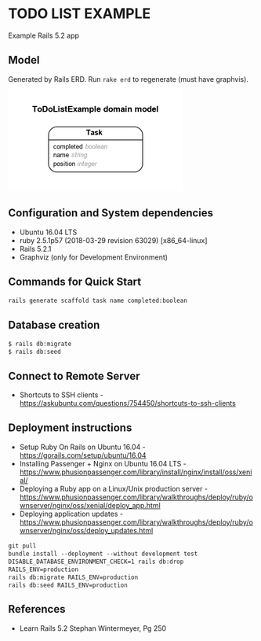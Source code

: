 # TODO LIST EXAMPLE

Example Rails 5.2 app 

## Model
Generated by Rails ERD. Run `rake erd` to regenerate (must have graphvis).
![](/erd.png)

## Configuration and System dependencies
- Ubuntu 16.04 LTS
- ruby 2.5.1p57 (2018-03-29 revision 63029) [x86_64-linux]
- Rails 5.2.1
- Graphviz (only for Development Environment)

## Commands for Quick Start
```
rails generate scaffold task name completed:boolean

```


## Database creation
```
$ rails db:migrate
$ rails db:seed
```

## Connect to Remote Server
- Shortcuts to SSH clients - https://askubuntu.com/questions/754450/shortcuts-to-ssh-clients

## Deployment instructions
- Setup Ruby On Rails on Ubuntu 16.04 - https://gorails.com/setup/ubuntu/16.04
- Installing Passenger + Nginx on Ubuntu 16.04 LTS - https://www.phusionpassenger.com/library/install/nginx/install/oss/xenial/
- Deploying a Ruby app on a Linux/Unix production server - https://www.phusionpassenger.com/library/walkthroughs/deploy/ruby/ownserver/nginx/oss/xenial/deploy_app.html
- Deploying application updates - https://www.phusionpassenger.com/library/walkthroughs/deploy/ruby/ownserver/nginx/oss/deploy_updates.html
~~~
git pull
bundle install --deployment --without development test
DISABLE_DATABASE_ENVIRONMENT_CHECK=1 rails db:drop RAILS_ENV=production
rails db:migrate RAILS_ENV=production
rails db:seed RAILS_ENV=production
~~~

## References
- Learn Rails 5.2 Stephan Wintermeyer, Pg 250
